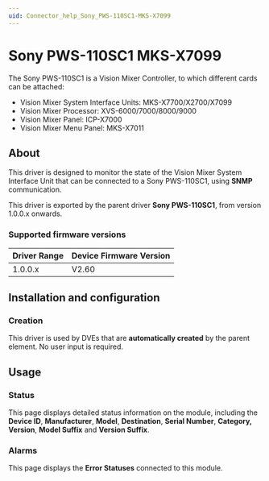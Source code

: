 ```yaml
---
uid: Connector_help_Sony_PWS-110SC1-MKS-X7099
---
```


# Sony PWS-110SC1 MKS-X7099

The Sony PWS-110SC1 is a Vision Mixer Controller, to which different cards can be attached:

- Vision Mixer System Interface Units: MKS-X7700/X2700/X7099
- Vision Mixer Processor: XVS-6000/7000/8000/9000
- Vision Mixer Panel: ICP-X7000
- Vision Mixer Menu Panel: MKS-X7011

## About

This driver is designed to monitor the state of the Vision Mixer System Interface Unit that can be connected to a Sony PWS-110SC1, using **SNMP** communication.

This driver is exported by the parent driver **Sony PWS-110SC1**, from version 1.0.0.x onwards.

### Supported firmware versions

| **Driver Range** | **Device Firmware Version** |
|------------------|-----------------------------|
| 1.0.0.x          | V2.60                       |

## Installation and configuration

### Creation

This driver is used by DVEs that are **automatically created** by the parent element. No user input is required.

## Usage

### Status

This page displays detailed status information on the module, including the **Device ID**, **Manufacturer**, **Model**, **Destination**, **Serial Number**, **Category, Version**, **Model Suffix** and **Version Suffix**.

### Alarms

This page displays the **Error Statuses** connected to this module.
